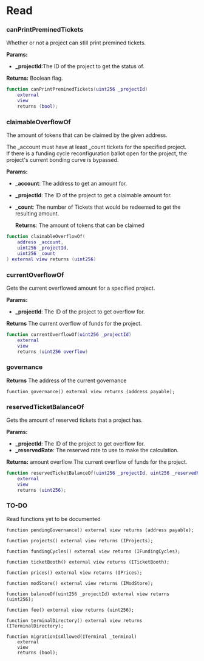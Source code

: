 # Read

### canPrintPreminedTickets

Whether or not a project can still print premined tickets.

**Params:**

* **\_projectId**:The ID of the project to get the status of.

**Returns:** Boolean flag.

```lua
function canPrintPreminedTickets(uint256 _projectId)
    external
    view
    returns (bool);
```

### claimableOverflowOf

The amount of tokens that can be claimed by the given address.

The \_account must have at least \_count tickets for the specified project.\
If there is a funding cycle reconfiguration ballot open for the project, the project's current bonding curve is bypassed.

**Params:**

* **\_account**: The address to get an amount for.
* **\_projectId**: The ID of the project to get a claimable amount for.
*   **\_count**: The number of Tickets that would be redeemed to get the resulting amount.

    **Returns**: The amount of tokens that can be claimed

```lua
function claimableOverflowOf(
    address _account,
    uint256 _projectId,
    uint256 _count
) external view returns (uint256)
```

### currentOverflowOf

Gets the current overflowed amount for a specified project.

**Params:**

* **\_projectId**: The ID of the project to get overflow for.

**Returns** The current overflow of funds for the project.

```lua
function currentOverflowOf(uint256 _projectId)
    external
    view
    returns (uint256 overflow)
```

### governance

**Returns** The address of the current governance

```
function governance() external view returns (address payable);
```

### reservedTicketBalanceOf

Gets the amount of reserved tickets that a project has.

**Params:**

* **\_projectId**: The ID of the project to get overflow for.
* **\_reservedRate**: The reserved rate to use to make the calculation.

**Returns:** amount overflow The current overflow of funds for the project.

```lua
function reservedTicketBalanceOf(uint256 _projectId, uint256 _reservedRate)
    external
    view
    returns (uint256);
```

###

### TO-DO

Read functions yet to be documented

```
function pendingGovernance() external view returns (address payable);

function projects() external view returns (IProjects);

function fundingCycles() external view returns (IFundingCycles);

function ticketBooth() external view returns (ITicketBooth);

function prices() external view returns (IPrices);

function modStore() external view returns (IModStore);

function balanceOf(uint256 _projectId) external view returns (uint256);

function fee() external view returns (uint256);

function terminalDirectory() external view returns (ITerminalDirectory);

function migrationIsAllowed(ITerminal _terminal)
    external
    view
    returns (bool);
```
